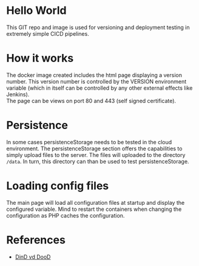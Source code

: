 <!-- Images are build by Docker HUB Build directly connected to the GIT Hub git hook -->
# Hello World
This GIT repo and image is used for versioning and deployment testing in extremely simple CICD pipelines.

# How it works
The docker image created includes the html page displaying a version number. This version number is controlled by the VERSION environment variable (which in itself can be controlled by any other external effects like Jenkins). </br>
The page can be views on port 80 and 443 (self signed certificate).

# Persistence
In some cases persistenceStorage needs to be tested in the cloud environment. The persistenceStorage section offers the capabilities to simply upload files to the server. The files will uploaded to the directory ```/data```. In turn, this directory can than be used to test persistenceStorage.

# Loading config files
The main page will load all configuration files at startup and display the configured variable. Mind to restart the containers when changing the configuration as PHP caches the configuration.

# References
- [DinD vd DooD](https://medium.com/hootsuite-engineering/building-docker-images-inside-kubernetes-42c6af855f25)